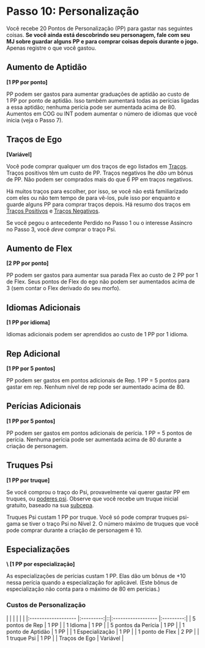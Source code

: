 # Passo 10: Personalização

Você recebe 20 Pontos de Personalização (PP) para gastar nas seguintes coisas. **Se você ainda está descobrindo seu personagem, fale com seu MJ sobre guardar alguns PP e para comprar coisas depois durante o jogo.** Apenas registre o que você gastou.

## Aumento de Aptidão

**\[1&nbsp;PP por ponto\]**

PP podem ser gastos para aumentar graduações de aptidão ao custo de 1&nbsp;PP por ponto de aptidão. Isso também aumentará todas as perícias ligadas a essa aptidão; nenhuma perícia pode ser aumentada acima de 80. Aumentos em COG ou INT podem aumentar o número de idiomas que você inicia (veja o Passo 7).

## Traços de Ego

**\[Variável\]**

Você pode comprar qualquer um dos traços de ego listados em [Traços](../04/28-traits.md). Traços positivos têm um custo de PP. Traços negativos lhe _dão_ um bônus de PP. Não podem ser comprados mais do que 6&nbsp;PP em traços negativos.

Há muitos traços para escolher, por isso, se você não está familiarizado com eles ou não tem tempo de para vê-los, pule isso por enquanto e guarde alguns PP para comprar traços depois. Há resumo dos traços em [Traços Positivos](../04/28-traits.md#positive-traits) e [Traços Negativos](../04/28-traits.md#negative-traits).

Se você pegou o antecedente Perdido no Passo 1 ou o interesse Assincro no Passo 3, você _deve_ comprar o traço Psi.

## Aumento de Flex

**\[2&nbsp;PP por ponto\]**

PP podem ser gastos para aumentar sua parada Flex ao custo de 2&nbsp;PP por 1 de Flex. Seus pontos de Flex do ego não podem ser aumentados acima de 3 (sem contar o Flex derivado do seu morfo).

## Idiomas Adicionais

**\[1&nbsp;PP por idioma\]**

Idiomas adicionais podem ser aprendidos ao custo de 1&nbsp;PP por 1 idioma.

## Rep Adicional

**\[1&nbsp;PP por 5 pontos\]**

PP podem ser gastos em pontos adicionais de Rep. 1&nbsp;PP = 5 pontos para gastar em rep. Nenhum nível de rep pode ser aumentado acima de 80.

## Perícias Adicionais

**\[1&nbsp;PP por 5 pontos\]**

PP podem ser gastos em pontos adicionais de perícia. 1&nbsp;PP = 5 pontos de perícia. Nenhuma perícia pode ser aumentada acima de 80 durante a criação de personagem.

## Truques Psi

**\[1&nbsp;PP por truque\]**

Se você comprou o traço do Psi, provavelmente vai querer gastar PP em truques, ou [poderes psi](../14/06-psi-sleight-summaries.md). Observe que você recebe um truque inicial gratuito, baseado na sua [subcepa](../14/02-watts-macleod-sub-strains.md).

Truques Psi custam 1&nbsp;PP por truque. Você só pode comprar truques psi-gama se tiver o traço Psi no Nível 2. O número máximo de truques que você pode comprar durante a criação de personagem é 10.

## Especializações

**\ [1&nbsp;PP por especialização\]**

As especializações de perícias custam 1&nbsp;PP. Elas dão um bônus de +10 nessa perícia quando a especialização for aplicável. (Este bônus de especialização não conta para o máximo de 80 em perícias.)

<!-- CLEANED blockquote class="table" -->

### Custos de Personalização

|                     |           |  |                    |           |
|:------------------- |:---------:|::|:------------------ |:---------:|
| 5 pontos de Rep     | 1&nbsp;PP |  | 1 Idioma           | 1&nbsp;PP |
| 5 pontos da Perícia | 1&nbsp;PP |  | 1 ponto de Aptidão | 1&nbsp;PP |
| 1 Especialização    | 1&nbsp;PP |  | 1 ponto de Flex    | 2&nbsp;PP |
| 1 truque Psi        | 1&nbsp;PP |  | Traços de Ego      | Variável  |

<!-- CLEANED /blockquote -->
